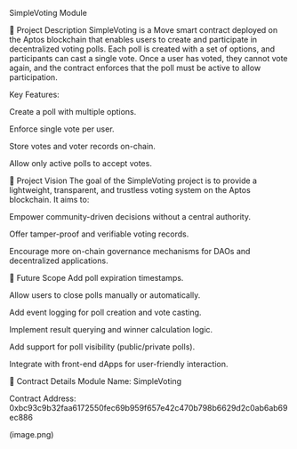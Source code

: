 SimpleVoting Module

📄 Project Description
SimpleVoting is a Move smart contract deployed on the Aptos blockchain that enables users to create and participate in decentralized voting polls. Each poll is created with a set of options, and participants can cast a single vote. Once a user has voted, they cannot vote again, and the contract enforces that the poll must be active to allow participation.

Key Features:

Create a poll with multiple options.

Enforce single vote per user.

Store votes and voter records on-chain.

Allow only active polls to accept votes.

🌟 Project Vision
The goal of the SimpleVoting project is to provide a lightweight, transparent, and trustless voting system on the Aptos blockchain. It aims to:

Empower community-driven decisions without a central authority.

Offer tamper-proof and verifiable voting records.

Encourage more on-chain governance mechanisms for DAOs and decentralized applications.

🔮 Future Scope
Add poll expiration timestamps.

Allow users to close polls manually or automatically.

Add event logging for poll creation and vote casting.

Implement result querying and winner calculation logic.

Add support for poll visibility (public/private polls).

Integrate with front-end dApps for user-friendly interaction.

📜 Contract Details
Module Name: SimpleVoting

Contract Address: 0xbc93c9b32faa6172550fec69b959f657e42c470b798b6629d2c0ab6ab69ec886

(image.png)
